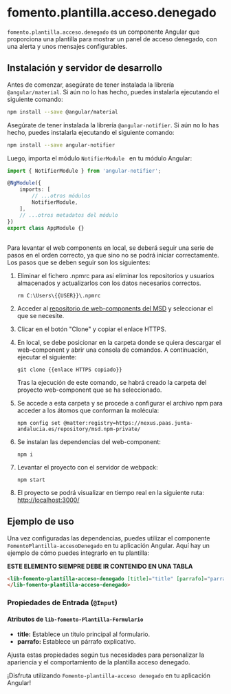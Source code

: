# fomento.plantilla.acceso.denegado

`fomento.plantilla.acceso.denegado` es un componente Angular que proporciona una plantilla para mostrar un panel de acceso denegado, con una alerta y unos mensajes configurables.

## Instalación y servidor de desarrollo

Antes de comenzar, asegúrate de tener instalada la librería `@angular/material`. Si aún no lo has hecho, puedes instalarla ejecutando el siguiente comando:

```bash
npm install --save @angular/material
```

Asegúrate de tener instalada la librería `@angular-notifier`. Si aún no lo has hecho, puedes instalarla ejecutando el siguiente comando:

```bash
npm install --save angular-notifier
```

Luego, importa el módulo `NotifierModule ` en tu módulo Angular:

```typescript
import { NotifierModule } from 'angular-notifier';

@NgModule({
	imports: [
		// ...otros módulos
		NotifierModule,
	],
	// ...otros metadatos del módulo
})
export class AppModule {}
```

##

Para levantar el web components en local, se deberá seguir una serie de pasos en el orden correcto, ya que sino no se podrá iniciar correctamente. Los pasos que se deben seguir son los siguientes:

1. Eliminar el fichero .npmrc para así eliminar los repositorios y usuarios almacenados y actualizarlos con los datos necesarios correctos.

   ```
   rm C:\Users\{{USER}}\.npmrc
   ```

2. Acceder al [repositorio de web-components del MSD](https://gitlab.juntadeandalucia.es/pt-exp-webcomponents) y seleccionar el que se necesite.
3. Clicar en el botón "Clone" y copiar el enlace HTTPS.
4. En local, se debe posicionar en la carpeta donde se quiera descargar el web-component y abrir una consola de comandos. A continuación, ejecutar el siguiente:
   ```
   git clone {{enlace HTTPS copiado}}
   ```
   Tras la ejecución de este comando, se habrá creado la carpeta del proyecto web-component que se ha seleccionado.
5. Se accede a esta carpeta y se procede a configurar el archivo npm para acceder a los átomos que conforman la molécula:
   ```
   npm config set @matter:registry=https://nexus.paas.junta-andalucia.es/repository/msd.npm-private/
   ```
6. Se instalan las dependencias del web-component:
   ```
   npm i
   ```
7. Levantar el proyecto con el servidor de webpack:
   ```
   npm start
   ```
8. El proyecto se podrá visualizar en tiempo real en la siguiente ruta: [http://localhost:3000/](http://localhost:3000/)

## Ejemplo de uso

Una vez configuradas las dependencias, puedes utilizar el componente `FomentoPlantilla-accesoDenegado` en tu aplicación Angular. Aquí hay un ejemplo de cómo puedes integrarlo en tu plantilla:

**ESTE ELEMENTO SIEMPRE DEBE IR CONTENIDO EN UNA TABLA**

```html
<lib-fomento-plantilla-acceso-denegado [title]="title" [parrafo]="parrafo">
</lib-fomento-plantilla-acceso-denegado>
```

### Propiedades de Entrada (`@Input`)

#### Atributos de `lib-fomento-Plantilla-Formulario`

- **title:** Establece un titulo principal al formulario.
- **parrafo:** Establece un párrafo explicativo.

Ajusta estas propiedades según tus necesidades para personalizar la apariencia y el comportamiento de la plantilla acceso denegado.

¡Disfruta utilizando `Fomento-plantilla-acceso denegado` en tu aplicación Angular!
